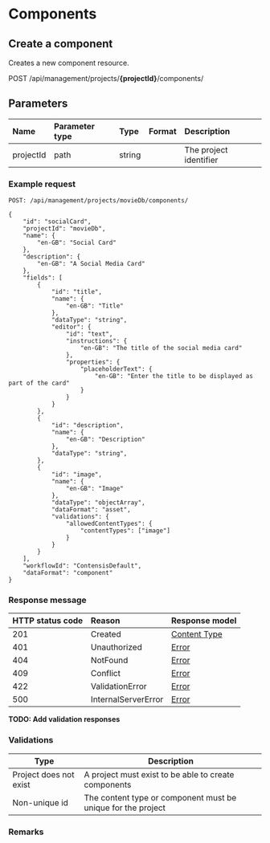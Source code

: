# Components

## Create a component

Creates a new component resource.

<span class="label label--post">POST</span> /api/management/projects/**{projectId}**/components/

## Parameters

| Name | Parameter type | Type | Format | Description |
|:-|:-|:-|:-|:-|
| projectId | path | string |  | The project identifier |

### Example request

```http
POST: /api/management/projects/movieDb/components/

{
    "id": "socialCard",
    "projectId": "movieDb",
    "name": {
        "en-GB": "Social Card"
    },
    "description": {
        "en-GB": "A Social Media Card"
    },
    "fields": [
        {
            "id": "title",
            "name": {
                "en-GB": "Title"
            },
            "dataType": "string",
            "editor": {
                "id": "text",
                "instructions": {
                    "en-GB": "The title of the social media card"
                },
                "properties": {
                    "placeholderText": {
                        "en-GB": "Enter the title to be displayed as part of the card"
                    }
                }
            }
        },
        {
            "id": "description",
            "name": {
                "en-GB": "Description"
            },
            "dataType": "string",
        },
        {
            "id": "image",
            "name": {
                "en-GB": "Image"
            },
            "dataType": "objectArray",
            "dataFormat": "asset",
            "validations": {
                "allowedContentTypes": {
                    "contentTypes": ["image"]
                }
            }
        }
    ],
    "workflowId": "ContensisDefault",
    "dataFormat": "component"
}
```

### Response message

| HTTP status code | Reason | Response model |
|:-|:-|:-|
| 201 | Created | [Content Type](/model/content-type.md) |
| 401 | Unauthorized | [Error](/key-concepts/errors.md) |
| 404 | NotFound | [Error](/key-concepts/errors.md) |
| 409 | Conflict | [Error](/key-concepts/errors.md) |
| 422 | ValidationError | [Error](/key-concepts/errors.md) |
| 500 | InternalServerError | [Error](/key-concepts/errors.md) |
**TODO: Add validation responses**

### Validations

| Type | Description |
|-|-|
| Project does not exist | A project must exist to be able to create components |
| Non-unique id | The content type or component must be unique for the project |

### Remarks